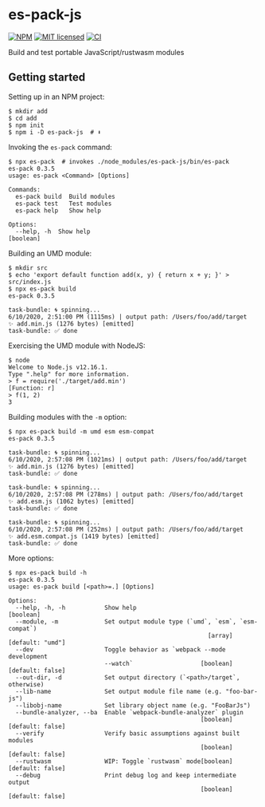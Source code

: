 # es-pack-js

[![NPM][npm-badge]][npm-url]
[![MIT licensed][mit-badge]][mit-url]
[![CI][actions-badge]][actions-url]

[npm-badge]: https://img.shields.io/npm/v/es-pack-js.svg
[npm-url]: https://www.npmjs.com/package/es-pack-js
[mit-badge]: https://img.shields.io/badge/license-MIT-blue.svg
[mit-url]: https://github.com/w3reality/es-pack-js/blob/master/LICENSE
[actions-badge]: https://github.com/w3reality/es-pack-js/workflows/CI/badge.svg
[actions-url]: https://github.com/w3reality/es-pack-js/actions

Build and test portable JavaScript/rustwasm modules

## Getting started

Setting up in an NPM project:

```
$ mkdir add
$ cd add
$ npm init
$ npm i -D es-pack-js  # ⬇️
```

Invoking the `es-pack` command:

```
$ npx es-pack  # invokes ./node_modules/es-pack-js/bin/es-pack
es-pack 0.3.5
usage: es-pack <Command> [Options]

Commands:
  es-pack build  Build modules
  es-pack test   Test modules
  es-pack help   Show help

Options:
  --help, -h  Show help                                                [boolean]
```

Building an UMD module:

```
$ mkdir src
$ echo 'export default function add(x, y) { return x + y; }' > src/index.js
$ npx es-pack build
es-pack 0.3.5

task-bundle: 🌀 spinning...
6/10/2020, 2:51:00 PM (1115ms) | output path: /Users/foo/add/target
✨ add.min.js (1276 bytes) [emitted]
task-bundle: ✅ done
```

Exercising the UMD module with NodeJS:

```
$ node
Welcome to Node.js v12.16.1.
Type ".help" for more information.
> f = require('./target/add.min')
[Function: r]
> f(1, 2)
3
```

Building modules with the `-m` option:

```
$ npx es-pack build -m umd esm esm-compat
es-pack 0.3.5

task-bundle: 🌀 spinning...
6/10/2020, 2:57:08 PM (1021ms) | output path: /Users/foo/add/target
✨ add.min.js (1276 bytes) [emitted]
task-bundle: ✅ done

task-bundle: 🌀 spinning...
6/10/2020, 2:57:08 PM (278ms) | output path: /Users/foo/add/target
✨ add.esm.js (1062 bytes) [emitted]
task-bundle: ✅ done

task-bundle: 🌀 spinning...
6/10/2020, 2:57:08 PM (252ms) | output path: /Users/foo/add/target
✨ add.esm.compat.js (1419 bytes) [emitted]
task-bundle: ✅ done
```

More options:

```
$ npx es-pack build -h
es-pack 0.3.5
usage: es-pack build [<path>=.] [Options]

Options:
  --help, -h, -h           Show help                                   [boolean]
  --module, -m             Set output module type (`umd`, `esm`, `esm-compat`)
                                                        [array] [default: "umd"]
  --dev                    Toggle behavior as `webpack --mode development
                           --watch`                   [boolean] [default: false]
  --out-dir, -d            Set output directory (`<path>/target`, otherwise)
  --lib-name               Set output module file name (e.g. "foo-bar-js")
  --libobj-name            Set library object name (e.g. "FooBarJs")
  --bundle-analyzer, --ba  Enable `webpack-bundle-analyzer` plugin
                                                      [boolean] [default: false]
  --verify                 Verify basic assumptions against built modules
                                                      [boolean] [default: false]
  --rustwasm               WIP: Toggle `rustwasm` mode[boolean] [default: false]
  --debug                  Print debug log and keep intermediate output
                                                      [boolean] [default: false]
```
